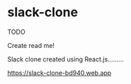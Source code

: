 # slack-clone
TODO 

Create read me! 

Slack clone created using React.js.........


https://slack-clone-bd940.web.app